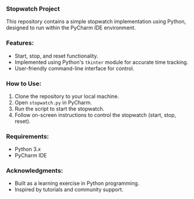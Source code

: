 ### Stopwatch Project

This repository contains a simple stopwatch implementation using Python, designed to run within the PyCharm IDE environment.

### Features:
- Start, stop, and reset functionality.
- Implemented using Python's `tkinter` module for accurate time tracking.
- User-friendly command-line interface for control.

### How to Use:
1. Clone the repository to your local machine.
2. Open `stopwatch.py` in PyCharm.
3. Run the script to start the stopwatch.
4. Follow on-screen instructions to control the stopwatch (start, stop, reset).

### Requirements:
- Python 3.x
- PyCharm IDE

### Acknowledgments:
- Built as a learning exercise in Python programming.
- Inspired by tutorials and community support.
